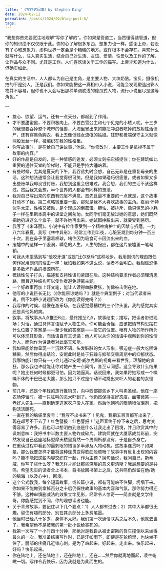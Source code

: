 ```yaml
---
title: '《写作这回事》by Stephen King'
date: 2024-02-11
permalink: /posts/2024/02/blog-post-6/
tags:
---
```

“我想你首先要宽注地理解“写你了解的”。你如果是管道工，当然懂得装管道，但你的知识绝不仅仅限于此。你的心了解很多东西，想象力也一样。感谢上帝，若没有了心和想象力，虚构世界一定会是个糟糕的地方。或许根本不会存在。喜欢什么就写什么，注入真实生活，结合自己对生活、友谊、爱情、性爱以及工作的了解，让作品与众不同。尤其是工作。人们喜欢读关于工作的描写。上帝才知道为什么，但确实如此。

在真实的生活中，人人都认为自己是主角，是主要人物、大块奶酪。宝贝，摄像机拍的不是别人，正是我们。你如果能把这一真相带入小说，可能会发现塑造出彩人物并不容易，但你也不大会写出那种单调肤浅的傻瓜式人物，流行小说里尽是这等角色。”

--
- 雄心、欲望、运气，还有一点天分，都起到了作用。
- 才不要甜蜜蜜，不要积极向上，不要白雪公主和七个见鬼的小矮人呢。十三岁的我想要吞掉整个城市的怪兽，大海里冒出来的能把冲浪者吃掉的放射性活僵尸，还有穿黑色胸衣、看上去像低贱女流氓的姑娘。狂野和极端保守主义就像两股发丝一样，被编织在我的性格里。
- 你写故事时，是在给自己讲故事，”他说，“你修改时，主要工作是拿掉不属于故事的内容。”
- 好的作品是自发的，是一种情感的迸发，必须立刻把它捕捉住；你在建筑如此重要的通往天堂的阶梯时，不能只是手持大锤站着。
- 有些时候，尤其是夏天的下午，我吞盐丸时会想，自己无非是在重复母亲的生活。这种想法通常会让我觉得很可笑。但是我如果碰巧很疲惫，或者如果又多出些账单我却没钱付账，我想到这里会很难过。我会想，我们的生活不该这样过。然后我又会想，半个世界的人都会有同样的想法。
- 我对自己写出来的东西有四层不满意。首先且最不重要的一点就是，这个故事打动不了我。第二点略微重要一些，那就是我不大喜欢故事的主角。嘉丽·怀特似乎太笨，性格又被动，是个现成的倒霉蛋。胆怯、被排斥，像只惊恐的小耗子一样在里斯本高中的课堂之间匆匆。女同学们毫无放过她的意思，她们既然把她扔进这么个盒子，就不许她再出来。她试图挣脱出来，就要受到惩罚。
- 我写了《米泽丽》。小说中有位作家受到一个精神病护士的囚禁与折磨。一九八六年春夏，我写《林中异形》，经常工作到半夜，心脏狂跳到每分钟一百三十次。我在鼻子里塞着棉球，堵住因为吸食可卡因流出来的血。
- 废墟中的这样一个漩涡，瞬息的人生，人生的报应，都在这片废墟里一笔勾销。
- 可我从未堕落到写“他咬牙道”或是“比尔怒斥”这种地步。我用副词的理由跟任何作家用副词的理由一样：我怕我如果不这么说，读者不会明白。我相信恐惧是多数坏作品的根源所在。
- 概括性句子打头，描述和支持性语句紧跟在后。这种结构要求作者必须理清思路，而且这种结构可以使作者避免游离主题。
- 一个好故事再加上好文笔，能让人读得血脉贲张，仿佛被击倒在地。
- 他写的小说巨长无比（《你能原谅她吗？》就是个典型例子；对当代读者来说，倒不如把小说题目改为《你能读得完吗？》）
- 我写作的时候，就像在游乐场，在我感觉最糟糕的三个钟头里，我的感觉其实还是真他妈的爽。
- 叙事，将故事从A点推至B点，最终推至Z点，故事结束；描写，把读者带进现场；对话，通过具体言语赋予人物生命。你可能会奇怪，应该把情节构思摆在什么位置？答案是——至少我的答案是——没它的位置。唯有人物的所作所为可以体现其形象，而话语自有其诡谲：他人可以从你的话语中观察到你的性情为人，而你作为讲话者对此毫无知觉。
- 我如果能给你呈现一个沉默不语、头发脏脏的女人形象，强迫症一般大吃糕饼糖果，然后你得出结论，安妮此时是处于狂躁与抑郁交替周期中的抑郁状态。我哪怕能让你只有一小会儿通过安妮·威尔克斯的视角来看世界，理解她的疯狂，那么我也许就能让你对她产生一点同情，甚至认同感。这会导致什么结果呢？她比任何时候都更可怕，因为她逼真。话说回来，我如果将她写成一个喋喋不休的干巴巴老太婆，那么她只不过是个动不动跳出来吓人的老套的女怪物。
- 前几年，还是个年轻的旅行推销员，向中西部那些乡下人叫卖圣经。他在一座农场停留时，被一只狂叫的恶犬吓到了。他仍然保持友好态度，面带微笑——老好人先生——直到确定这家农户没人在家。然后他朝狗的眼睛喷催泪剂，把狗活活踢死。
- 一直在我的脑袋里哀号：“我写不出书来了！见鬼，我把五百页都写出来了，现在却写不下去了！红色警报！红色警报！”这声音终于停下来之后，思考变得容易了许多。我也可以想明白到底是什么让我走出了困境，并且欣赏其中的讽刺意味：我把书中半数主要人物炸成碎片。建筑师就在大厦落成剪彩前，突然发现自己这座地标型摩天楼里竟然一个男厕所都没有，于是自杀身亡。
- 在重读过程中看到的最刺眼的错误多半涉及人物动机。这故事连贯吗？如果是，那么我要怎样才能将这种连贯变得歌曲般顺畅？故事中有反复出现的内容吗？能不能把这些内容交织在一起，作为主题？换句话说，我问自己，斯蒂威，你写了些什么呀？我怎样才能让那些深层的意义更清晰？我最想要的是共鸣，希望忠实的读者合上书本，将书放回书架上之后，这共鸣仍然留在他/她的脑海（以及心中），回旋。
- 这个公式教我，每个短篇故事，或长篇小说，都有可能站不住脚，坍塌下来。你如果不能做到拿掉百分之十后仍保住故事的基本内容和气氛，那你努力得还不够。这种审慎删减法的效果立竿见影，经常令人惊奇——简直就是文学伟哥。你能感觉到不同，你的理想读者也能。
- 关于背景故事，要记住以下几个要点：1）人人都有过去；2）其中大半都很无趣。留住有趣的部分，别在其余部分上多费笔墨。
- 他当时已经八十多岁，身体不太好。我们第一次通信联系之后不久，他就去世了。我希望他不是被我的第一批小说给害死的。
- 我第一次写了一小时四十分钟，那绝对是我自从被史密斯的货车撞倒以来坐得最久的一次。我准备结束写作时，已是汗如雨下，即便是在轮椅里，也快坐不住了。髋部的疼痛几近锥心刺。是为了站起来，好起来，走出来。快乐起来，好吗？快乐起来。
- 你在陆地上，还在陆地上，还在陆地上，还在……然后你就离地而起，凌空俯瞰一切。写作令我快乐，因为我就是为此而生的。
